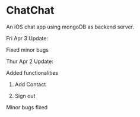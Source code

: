 # ChatChat
An iOS chat app using mongoDB as backend server.

Fri Apr 3 Update:

Fixed minor bugs

Thur Apr 2 Update:

Added functionalities

1) Add Contact

2) Sign out

Minor bugs fixed 
